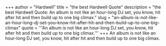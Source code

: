 +++
author = "Hardwell"
title = "the best Hardwell Quote"
description = "the best Hardwell Quote: An album is not like an hour-long DJ set, you know, hit after hit and then build up to one big climax."
slug = "an-album-is-not-like-an-hour-long-dj-set-you-know-hit-after-hit-and-then-build-up-to-one-big-climax"
quote = '''An album is not like an hour-long DJ set, you know, hit after hit and then build up to one big climax.'''
+++
An album is not like an hour-long DJ set, you know, hit after hit and then build up to one big climax.
